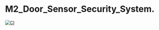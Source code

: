 # M2_Door_Sensor_Security_System.

[![CI](https://github.com/ambikakb/M2_Door_Sensor_Security_System./actions/workflows/CI.yml/badge.svg)](https://github.com/ambikakb/M2_Door_Sensor_Security_System./actions/workflows/CI.yml)
